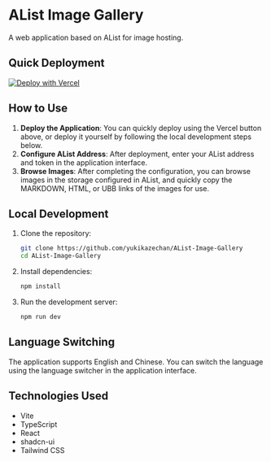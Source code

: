 # AList Image Gallery

A web application based on AList for image hosting.

## Quick Deployment

[![Deploy with Vercel](https://vercel.com/button)](https://vercel.com/new/clone?repository-url=https://github.com/yukikazechan/AList-Image-Gallery)

## How to Use

1.  **Deploy the Application**: You can quickly deploy using the Vercel button above, or deploy it yourself by following the local development steps below.
2.  **Configure AList Address**: After deployment, enter your AList address and token in the application interface.
3.  **Browse Images**: After completing the configuration, you can browse images in the storage configured in AList, and quickly copy the MARKDOWN, HTML, or UBB links of the images for use.

## Local Development

1.  Clone the repository:
    ```bash
    git clone https://github.com/yukikazechan/AList-Image-Gallery
    cd AList-Image-Gallery
    ```
2.  Install dependencies:
    ```bash
    npm install
    ```
3.  Run the development server:
    ```bash
    npm run dev
    ```

## Language Switching

The application supports English and Chinese. You can switch the language using the language switcher in the application interface.

## Technologies Used

- Vite
- TypeScript
- React
- shadcn-ui
- Tailwind CSS

